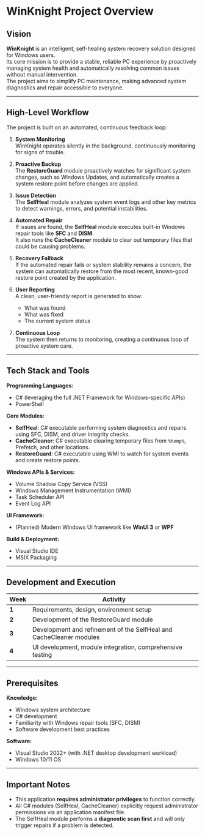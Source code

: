 # WinKnight Project Overview

## Vision
**WinKnight** is an intelligent, self-healing system recovery solution designed for Windows users.  
Its core mission is to provide a stable, reliable PC experience by proactively managing system health and automatically resolving common issues without manual intervention.  
The project aims to simplify PC maintenance, making advanced system diagnostics and repair accessible to everyone.

---

## High-Level Workflow
The project is built on an automated, continuous feedback loop:

1. **System Monitoring**  
   WinKnight operates silently in the background, continuously monitoring for signs of trouble.

2. **Proactive Backup**  
   The **RestoreGuard** module proactively watches for significant system changes, such as Windows Updates, and automatically creates a system restore point before changes are applied.

3. **Issue Detection**  
   The **SelfHeal** module analyzes system event logs and other key metrics to detect warnings, errors, and potential instabilities.

4. **Automated Repair**  
   If issues are found, the **SelfHeal** module executes built-in Windows repair tools like **SFC** and **DISM**.  
   It also runs the **CacheCleaner** module to clear out temporary files that could be causing problems.

5. **Recovery Fallback**  
   If the automated repair fails or system stability remains a concern, the system can automatically restore from the most recent, known-good restore point created by the application.

6. **User Reporting**  
   A clean, user-friendly report is generated to show:
   - What was found  
   - What was fixed  
   - The current system status

7. **Continuous Loop**  
   The system then returns to monitoring, creating a continuous loop of proactive system care.

---

## Tech Stack and Tools
**Programming Languages:**  
- C# (leveraging the full .NET Framework for Windows-specific APIs)  
- PowerShell  

**Core Modules:**  
- **SelfHeal**: C# executable performing system diagnostics and repairs using SFC, DISM, and driver integrity checks.  
- **CacheCleaner**: C# executable clearing temporary files from `%temp%`, Prefetch, and other locations.  
- **RestoreGuard**: C# executable using WMI to watch for system events and create restore points.

**Windows APIs & Services:**  
- Volume Shadow Copy Service (VSS)  
- Windows Management Instrumentation (WMI)  
- Task Scheduler API  
- Event Log API  

**UI Framework:**  
- (Planned) Modern Windows UI framework like **WinUI 3** or **WPF**  

**Build & Deployment:**  
- Visual Studio IDE  
- MSIX Packaging  

---

## Development and Execution

| Week | Activity |
|------|----------|
| **1** | Requirements, design, environment setup |
| **2** | Development of the RestoreGuard module |
| **3** | Development and refinement of the SelfHeal and CacheCleaner modules |
| **4** | UI development, module integration, comprehensive testing |

---

## Prerequisites
**Knowledge:**  
- Windows system architecture  
- C# development  
- Familiarity with Windows repair tools (SFC, DISM)  
- Software development best practices  

**Software:**  
- Visual Studio 2022+ (with .NET desktop development workload)  
- Windows 10/11 OS  

---

## Important Notes
- This application **requires administrator privileges** to function correctly.  
- All C# modules (SelfHeal, CacheCleaner) explicitly request administrator permissions via an application manifest file.  
- The SelfHeal module performs a **diagnostic scan first** and will only trigger repairs if a problem is detected.
